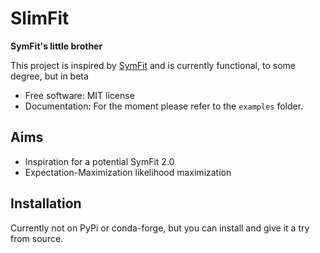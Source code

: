 SlimFit
=======


**SymFit's little brother**


This project is inspired by [SymFit](https://github.com/tBuLi/symfit) and is currently functional, to some degree, but in beta

* Free software: MIT license
* Documentation: For the moment please refer to the `examples` folder.


Aims
----

* Inspiration for a potential SymFit 2.0
* Expectation-Maximization likelihood maximization

Installation
------------

Currently not on PyPi or conda-forge, but you can install and give it a try from source.
